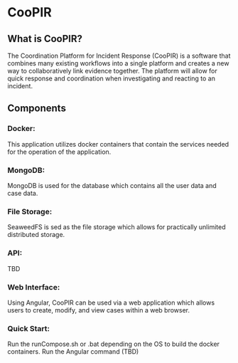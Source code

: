 # CooPIR 

## What is CooPIR?

  The Coordination Platform for Incident Response (CooPIR) is a software that combines many existing
  workflows into a single platform and creates a new way to collaboratively link evidence together.
  The platform will allow for quick response and coordination when investigating and reacting to
  an incident.
  
## Components

### Docker:
  
  This application utilizes docker containers that contain the services needed for the operation of the application.
  
### MongoDB:
  
  MongoDB is used for the database which contains all the user data and case data.
  
### File Storage:
  SeaweedFS is sed as the file storage which allows for practically unlimited distributed storage.
  
### API:
  TBD
  
### Web Interface:
  Using Angular, CooPIR can be used via a web application which allows users to create, modify, and view cases within a web browser.
  
### Quick Start:
  
  Run the runCompose.sh or .bat depending on the OS to build the docker containers.
  Run the Angular command (TBD)

